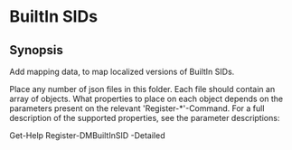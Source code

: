﻿# BuiltIn SIDs

## Synopsis

Add mapping data, to map localized versions of BuiltIn SIDs.

Place any number of json files in this folder.
Each file should contain an array of objects.
What properties to place on each object depends on the parameters present on the relevant 'Register-*'-Command.
For a full description of the supported properties, see the parameter descriptions:

  Get-Help Register-DMBuiltInSID -Detailed

